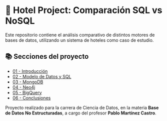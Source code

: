 # 🏨 Hotel Project: Comparación SQL vs NoSQL

Este repositorio contiene el análisis comparativo de distintos motores de bases de datos, utilizando un sistema de hoteles como caso de estudio.

## 📚 Secciones del proyecto

- [01 - Introducción](seccion-01-introduccion/)
- [02 - Modelo de Datos y SQL](seccion-02-modelo-datos/)
- [03 - MongoDB](seccion-03-mongodb/)
- [04 - Neo4j](seccion-04-neo4j/)
- [05 - BigQuery](seccion-05-bigquery/)
- [06 - Conclusiones](seccion-06-conclusiones/)

Proyecto realizado para la carrera de Ciencia de Datos, en la materia **Base de Datos No Estructuradas**, a cargo del profesor **Pablo Martínez Castro**.
